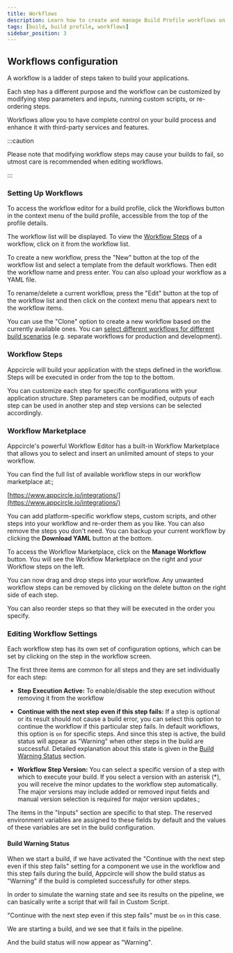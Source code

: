 ```yaml
---
title: Workflows
description: Learn how to create and manage Build Profile workflows on Appcircle
tags: [build, build profile, workflows]
sidebar_position: 3
---
```


## Workflows configuration

A workflow is a ladder of steps taken to build your applications.

Each step has a different purpose and the workflow can be customized by modifying step parameters and inputs, running custom scripts, or re-ordering steps.

Workflows allow you to have complete control on your build process and enhance it with third-party services and features.

:::caution

Please note that modifying workflow steps may cause your builds to fail, so utmost care is recommended when editing workflows.

:::

### Setting Up Workflows

To access the workflow editor for a build profile, click the Workflows button in the context menu of the build profile, accessible from the top of the profile details.

<Screenshot url='https://cdn.appcircle.io/docs/assets/BE5278-workflow1.png' alt="workflow overview"/>

The workflow list will be displayed. To view the [Workflow Steps](#workflow-steps) of a workflow, click on it from the workflow list.

<Screenshot url='https://cdn.appcircle.io/docs/assets/BE5278-workflow2.png' />

To create a new workflow, press the "New" button at the top of the workflow list and select a template from the default workflows. Then edit the workflow name and press enter. You can also upload your workflow as a YAML file.

<Screenshot url="https://cdn.appcircle.io/docs/assets/BE5278-workflow3.png" />

To rename/delete a current workflow, press the "Edit" button at the top of the workflow list and then click on the context menu that appears next to the workflow items.

<Screenshot url='https://cdn.appcircle.io/docs/assets/BE5278-workflow4.png' />

You can use the "Clone" option to create a new workflow based on the currently available ones. You can [select different workflows for different build scenarios](/build/build-process-management/build-manually-or-with-triggers) (e.g. separate workflows for production and development).

<Screenshot url='https://cdn.appcircle.io/docs/assets/BE5278-workflow5.png' />

### Workflow Steps

<Screenshot url="https://cdn.appcircle.io/docs/assets/BE5278-workflow6.png" />

Appcircle will build your application with the steps defined in the workflow. Steps will be executed in order from the top to the bottom.

You can customize each step for specific configurations with your application structure. Step parameters can be modified, outputs of each step can be used in another step and step versions can be selected accordingly.

### Workflow Marketplace

Appcircle's powerful Workflow Editor has a built-in Workflow Marketplace that allows you to select and insert an unlimited amount of steps to your workflow.

You can find the full list of available workflow steps in our workflow marketplace at:;

[https://www.appcircle.io/integrations/](https://www.appcircle.io/integrations/)

You can add platform-specific workflow steps, custom scripts, and other steps into your workflow and re-order them as you like. You can also remove the steps you don't need. You can backup your current workflow by clicking the **Download YAML** button at the bottom.

<Screenshot url='https://cdn.appcircle.io/docs/assets/BE5278-workflow7.png' />

To access the Workflow Marketplace, click on the **Manage Workflow** button. You will see the Workflow Marketplace on the right and your Workflow steps on the left.

You can now drag and drop steps into your workflow. Any unwanted workflow steps can be removed by clicking on the delete button on the right side of each step.

You can also reorder steps so that they will be executed in the order you specify.

<Screenshot url='https://cdn.appcircle.io/docs/assets/08-08-WF_Reorder.gif' />

### Editing Workflow Settings

Each workflow step has its own set of configuration options, which can be set by clicking on the step in the workflow screen.

The first three items are common for all steps and they are set individually for each step:

- **Step Execution Active:** To enable/disable the step execution without removing it from the workflow

- **Continue with the next step even if this step fails:** If a step is optional or its result should not cause a build error, you can select this option to continue the workflow if this particular step fails. In default workflows, this option is `on` for specific steps. And since this step is active, the build status will appear as "Warning" when other steps in the build are successful. Detailed explanation about this state is given in the [Build Warning Status](#build-warning-status) section.

- **Workflow Step Version:** You can select a specific version of a step with which to execute your build. If you select a version with an asterisk (\*), you will receive the minor updates to the workflow step automatically. The major versions may include added or removed input fields and manual version selection is required for major version updates.;

The items in the "Inputs" section are specific to that step. The reserved environment variables are assigned to these fields by default and the values of these variables are set in the build configuration.

<Screenshot url='https://cdn.appcircle.io/docs/assets/image (187).png' />

#### Build Warning Status

When we start a build, if we have activated the "Continue with the next step even if this step fails" setting for a component we use in the workflow and this step fails during the build, Appcircle will show the build status as "Warning" if the build is completed successfully for other steps.

In order to simulate the warning state and see its results on the pipeline, we can basically write a script that will fail in Custom Script.

<Screenshot url='https://cdn.appcircle.io/docs/assets/status-warning-1.png' />

"Continue with the next step even if this step fails" must be `on` in this case.

<Screenshot url='https://cdn.appcircle.io/docs/assets/status-warning-2.png' />

We are starting a build, and we see that it fails in the pipeline.

<Screenshot url='https://cdn.appcircle.io/docs/assets/status-warning-3.png' />

And the build status will now appear as "Warning".

<Screenshot url='https://cdn.appcircle.io/docs/assets/status-warning-4.png' />
